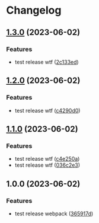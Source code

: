 # Changelog

## [1.3.0](https://github.com/wholesome-ghoul/allaround-configs/compare/configs-webpack-v1.2.0...configs-webpack-v1.3.0) (2023-06-02)


### Features

* test release wtf ([2c133ed](https://github.com/wholesome-ghoul/allaround-configs/commit/2c133ed5c3b642423db71b79ea496d1cad42e6a6))

## [1.2.0](https://github.com/wholesome-ghoul/allaround-configs/compare/configs-webpack-v1.1.0...configs-webpack-v1.2.0) (2023-06-02)


### Features

* test release wtf ([c4290d0](https://github.com/wholesome-ghoul/allaround-configs/commit/c4290d0b1b3ab3acb0da0111e2f1c738ec5864a7))

## [1.1.0](https://github.com/wholesome-ghoul/allaround-configs/compare/configs-webpack-v1.0.0...configs-webpack-v1.1.0) (2023-06-02)


### Features

* test release wtf ([c4e250a](https://github.com/wholesome-ghoul/allaround-configs/commit/c4e250a5302b03e1894cad87a891e2a8ad17f28b))
* test release wtf ([036c2e3](https://github.com/wholesome-ghoul/allaround-configs/commit/036c2e377a55aca3fd71cf8b08a77910677051f8))

## 1.0.0 (2023-06-02)


### Features

* test release webpack ([365917d](https://github.com/wholesome-ghoul/allaround-configs/commit/365917d5e057afdcd968fd630a941b4d121b0d05))
